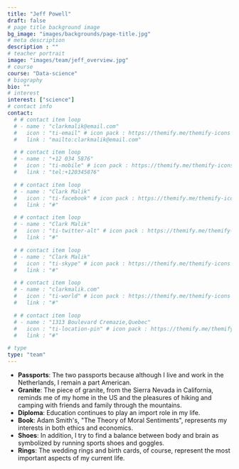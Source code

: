 ```yaml
---
title: "Jeff Powell"
draft: false
# page title background image
bg_image: "images/backgrounds/page-title.jpg"
# meta description
description : ""
# teacher portrait
image: "images/team/jeff_overview.jpg"
# course
course: "Data-science"
# biography
bio: ""
# interest
interest: ["science"]
# contact info
contact:
  # # contact item loop
  # - name : "clarkmalik@email.com"
  #   icon : "ti-email" # icon pack : https://themify.me/themify-icons
  #   link : "mailto:clarkmalik@email.com"

  # # contact item loop
  # - name : "+12 034 5876"
  #   icon : "ti-mobile" # icon pack : https://themify.me/themify-icons
  #   link : "tel:+120345876"

  # # contact item loop
  # - name : "Clark Malik"
  #   icon : "ti-facebook" # icon pack : https://themify.me/themify-icons
  #   link : "#"

  # # contact item loop
  # - name : "Clark Malik"
  #   icon : "ti-twitter-alt" # icon pack : https://themify.me/themify-icons
  #   link : "#"

  # # contact item loop
  # - name : "Clark Malik"
  #   icon : "ti-skype" # icon pack : https://themify.me/themify-icons
  #   link : "#"

  # # contact item loop
  # - name : "clarkmalik.com"
  #   icon : "ti-world" # icon pack : https://themify.me/themify-icons
  #   link : "#"

  # # contact item loop
  # - name : "1313 Boulevard Cremazie,Quebec"
  #   icon : "ti-location-pin" # icon pack : https://themify.me/themify-icons
  #   link : "#"

# type
type: "team"
---
```


* **Passports**: The two passports because although I live and work in the Netherlands, I remain a part American.  
* **Granite**: The piece of granite, from the Sierra Nevada in California, reminds me of my home in the US and the pleasures of hiking and camping with friends and family through the mountains.  
* **Diploma**: Education continues to play an import role in my life.
* **Book**: Adam Smith's, "The Theory of Moral Sentiments", represents my interests in both ethics and economics.  
* **Shoes**: In addition, I try to find a balance between body and brain as symbolized by running sports shoes and goggles.  
* **Rings**: The wedding rings and birth cards, of course, represent the most important aspects of my current life.
